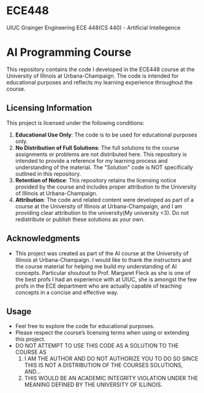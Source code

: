 # ECE448
UIUC Grainger Engineering ECE 448(CS 440) - Artificial Intellegence

# AI Programming Course

This repository contains the code I developed in the ECE448 course at the University of Illinois at Urbana-Champaign. The code is intended for educational purposes and reflects my learning experience throughout the course.

## Licensing Information

This project is licensed under the following conditions:

1. **Educational Use Only**: The code is to be used for educational purposes only.
2. **No Distribution of Full Solutions**: The full solutions to the course assignments or problems are not distributed here. This repository is intended to provide a reference for my learning process and understanding of the material. The "Solution" code is NOT specifically outlined in this repository.
3. **Retention of Notice**: This repository retains the licensing notice provided by the course and includes proper attribution to the University of Illinois at Urbana-Champaign.
4. **Attribution**: The code and related content were developed as part of a course at the University of Illinois at Urbana-Champaign, and I am providing clear attribution to the university(My university <3). Do not redistribute or publish these solutions as your own.

## Acknowledgments

- This project was created as part of the AI course at the University of Illinois at Urbana-Champaign. I would like to thank the instructors and the course material for helping me build my understanding of AI concepts. Particular shoutout to Prof. Margaret Fleck as she is one of the best profs I had an experience with at UIUC, she is amongst the few profs in the ECE department who are actually capable of teaching concepts in a concise and effective way.

## Usage

- Feel free to explore the code for educational purposes.
- Please respect the course’s licensing terms when using or extending this project.
- DO NOT ATTEMPT TO USE THIS CODE AS A SOLUTION TO THE COURSE AS 
    1. I AM THE AUTHOR AND DO NOT AUTHORIZE YOU TO DO SO SINCE THIS IS NOT A DISTRIBUTION OF THE COURSES SOLUTIONS, AND...
    2. THIS WOULD BE AN ACADEMIC INTEGRITY VIOLATION UNDER THE MEANING DEFINED BY THE UNIVERSITY OF ILLINOIS.
